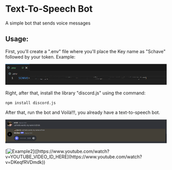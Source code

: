 # Text-To-Speech Bot


A simple bot that sends voice messages


## Usage:


First, you'll create a ".env" file where you'll place the Key name as "Schave" followed by your token. Example:

![Example](./imgs/image2.png)



Right, after that, install the library "discord.js" using the command:


```
npm install discord.js
```

After that, run the bot and Voilà!!!, you already have a text-to-speech bot.


![Example](./imgs/image.png)


[![Example2]([https://img.youtube.com/vi/YOUTUBE_VIDEO_ID_HERE](https://i.ytimg.com/vi/DKeqfRVDmdk/hqdefault.jpg?sqp=-oaymwE2CNACELwBSFXyq4qpAygIARUAAIhCGAFwAcABBvABAfgB_gmAAtAFigIMCAAQARhlIGUoZTAP&rs=AOn4CLAuERtzo4licgUkFpa_ekk8DpnT2Q)/0.jpg)]([https://www.youtube.com/watch?v=YOUTUBE_VIDEO_ID_HERE](https://www.youtube.com/watch?v=DKeqfRVDmdk))

